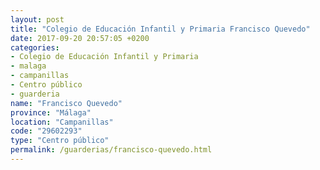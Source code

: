 ```yaml
---
layout: post
title: "Colegio de Educación Infantil y Primaria Francisco Quevedo"
date: 2017-09-20 20:57:05 +0200
categories:
- Colegio de Educación Infantil y Primaria
- malaga
- campanillas
- Centro público
- guarderia
name: "Francisco Quevedo"
province: "Málaga"
location: "Campanillas"
code: "29602293"
type: "Centro público"
permalink: /guarderias/francisco-quevedo.html
---
```

